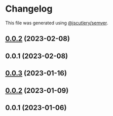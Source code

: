 # Changelog

This file was generated using [@jscutlery/semver](https://github.com/jscutlery/semver).

## [0.0.2](https://github.com/ntrehout/fdj-ca/compare/charts-server-0.0.1...charts-server-0.0.2) (2023-02-08)



## 0.0.1 (2023-02-08)



## [0.0.3](https://github.com/ntrehout/fdj-ca/compare/charts-server-0.0.2...charts-server-0.0.3) (2023-01-16)



## [0.0.2](https://github.com/ntrehout/fdj-ca/compare/charts-server-0.0.1...charts-server-0.0.2) (2023-01-09)



## 0.0.1 (2023-01-06)
